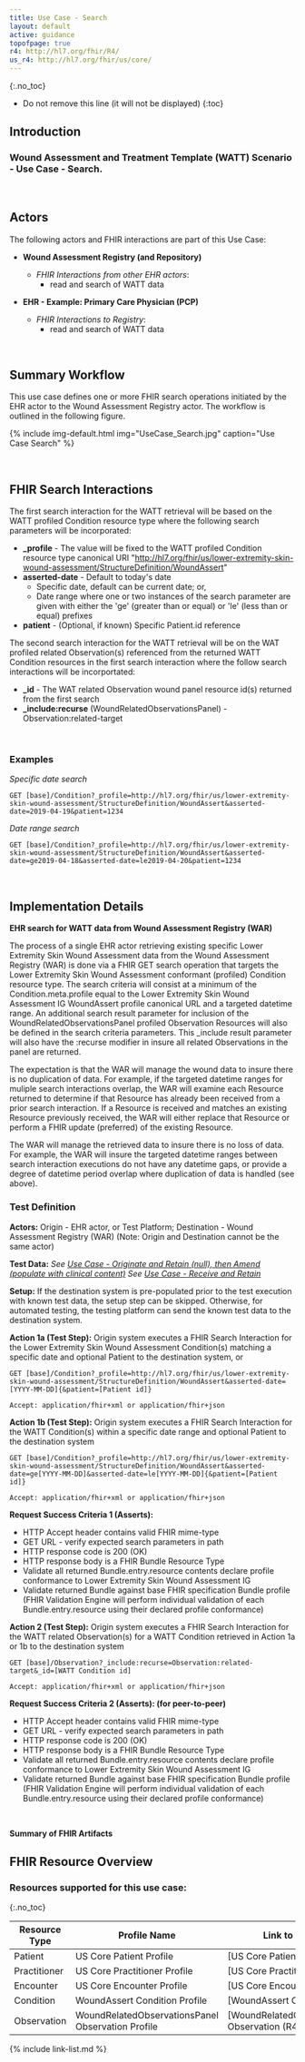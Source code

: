 ```yaml
---
title: Use Case - Search
layout: default
active: guidance
topofpage: true
r4: http://hl7.org/fhir/R4/
us_r4: http://hl7.org/fhir/us/core/
---
```


{:.no_toc}

<!-- TOC  the css styling for this is \pages\assets\css\project.css under 'markdown-toc'-->

* Do not remove this line (it will not be displayed)
{:toc}

##  Introduction

### Wound Assessment and Treatment Template (WATT) Scenario - Use Case - Search.

<p>&nbsp;</p>

## Actors

The following actors and FHIR interactions are part of this Use Case:

* **Wound Assessment Registry (and Repository)**
  * _FHIR Interactions from other EHR actors_:
    * read and search of WATT data

* **EHR - Example: Primary Care Physician (PCP)**
  * _FHIR Interactions to Registry_:
    * read and search of WATT data

<p>&nbsp;</p>

## Summary Workflow

This use case defines one or more FHIR search operations initiated by the EHR actor to the Wound Assessment Registry actor. The workflow is outlined in the following figure.

{% include img-default.html img="UseCase_Search.jpg" caption="Use Case Search" %}

<p>&nbsp;</p>

## FHIR Search Interactions

The first search interaction for the WATT retrieval will be based on the WATT profiled Condition resource type where the following search parameters will be incorporated:

* **_profile** - The value will be fixed to the WATT profiled Condition resource type canonical URI "http://hl7.org/fhir/us/lower-extremity-skin-wound-assessment/StructureDefinition/WoundAssert"
* **asserted-date** - Default to today's date
  * Specific date, default can be current date; or,
  * Date range where one or two instances of the search parameter are given with either the 'ge' (greater than or equal) or 'le' (less than or equal) prefixes
* **patient** - (Optional, if known) Specific Patient.id reference

The second search interaction for the WATT retrieval will be on the WAT profiled related Observation(s) referenced from the returned WATT Condition resources in the first search interaction where the follow search interactions will be incorportated:

* **_id** - The WAT related Observation wound panel resource id(s) returned from the first search
* **_include:recurse** (WoundRelatedObservationsPanel) - Observation:related-target

<p>&nbsp;</p>

### Examples

_Specific date search_
```
GET [base]/Condition?_profile=http://hl7.org/fhir/us/lower-extremity-skin-wound-assessment/StructureDefinition/WoundAssert&asserted-date=2019-04-19&patient=1234
```

_Date range search_
```
GET [base]/Condition?_profile=http://hl7.org/fhir/us/lower-extremity-skin-wound-assessment/StructureDefinition/WoundAssert&asserted-date=ge2019-04-18&asserted-date=le2019-04-20&patient=1234
```

<p>&nbsp;</p>

## Implementation Details
**EHR search for WATT data from Wound Assessment Registry (WAR)**

The process of a single EHR actor retrieving existing specific Lower Extremity Skin Wound Assessment data from the Wound Assessment Registry (WAR) is done via a FHIR GET search operation that targets the Lower Extremity Skin Wound Assessment conformant (profiled) Condition resource type. The search criteria will consist at a minimum of the Condition.meta.profile equal to the Lower Extremity Skin Wound Assessment IG WoundAssert profile canonical URL and a targeted datetime range. An additional search result parameter for inclusion of the WoundRelatedObservationsPanel profiled Observation Resources will also be defined in the search criteria parameters. This _include result parameter will also have the :recurse modifier in insure all related Observations in the panel are returned.

The expectation is that the WAR will manage the wound data to insure there is no duplication of data. For example, if the targeted datetime ranges for muliple search interactions overlap, the WAR will examine each Resource returned to determine if that Resource has already been received from a prior search interaction. If a Resource is received and matches an existing Resource previously received, the WAR will either replace that Resource or perform a FHIR update (preferred) of the existing Resource.

The WAR will manage the retrieved data to insure there is no loss of data. For example, the WAR will insure the targeted datetime ranges between search interaction executions do not have any datetime gaps, or provide a degree of datetime period overlap where duplication of data is handled (see above).

### Test Definition

**Actors:** Origin - EHR actor, or Test Platform; Destination - Wound Assessment Registry (WAR) (Note: Origin and Destination cannot be the same actor)

**Test Data:**
_See [Use Case - Originate and Retain (null), then Amend (populate with clinical content)](usecase-originate.html)_
_See [Use Case - Receive and Retain](usecase-receive.html)_

**Setup:**
If the destination system is pre-populated prior to the test execution with known test data, the setup step can be skipped. Otherwise, for automated testing, the testing platform can send the known test data to the destination system.

**Action 1a (Test Step):**
Origin system executes a FHIR Search Interaction for the Lower Extremity Skin Wound Assessment Condition(s) matching a specific date and optional Patient to the destination system, or
```
GET [base]/Condition?_profile=http://hl7.org/fhir/us/lower-extremity-skin-wound-assessment/StructureDefinition/WoundAssert&asserted-date=[YYYY-MM-DD]{&patient=[Patient id]}

Accept: application/fhir+xml or application/fhir+json
```

**Action 1b (Test Step):**
Origin system executes a FHIR Search Interaction for the WATT Condition(s) within a specific date range and optional Patient to the destination system
```
GET [base]/Condition?_profile=http://hl7.org/fhir/us/lower-extremity-skin-wound-assessment/StructureDefinition/WoundAssert&asserted-date=ge[YYYY-MM-DD]&asserted-date=le[YYYY-MM-DD]{&patient=[Patient id]}

Accept: application/fhir+xml or application/fhir+json
```

**Request Success Criteria 1 (Asserts):**

* HTTP Accept header contains valid FHIR mime-type
* GET URL - verify expected search parameters in path
* HTTP response code is 200 (OK)
* HTTP response body is a FHIR Bundle Resource Type
* Validate all returned Bundle.entry.resource contents declare profile conformance to Lower Extremity Skin Wound Assessment IG
* Validate returned Bundle against base FHIR specification Bundle profile (FHIR Validation Engine will perform individual validation of each Bundle.entry.resource using their declared profile conformance)

**Action 2 (Test Step):**
Origin system executes a FHIR Search Interaction for the WATT related Observation(s) for a WATT Condition retrieved in Action 1a or 1b to the destination system
```
GET [base]/Observation?_include:recurse=Observation:related-target&_id=[WATT Condition id]

Accept: application/fhir+xml or application/fhir+json
```

**Request Success Criteria 2 (Asserts): (for peer-to-peer)**

* HTTP Accept header contains valid FHIR mime-type
* GET URL - verify expected search parameters in path
* HTTP response code is 200 (OK)
* HTTP response body is a FHIR Bundle Resource Type
* Validate all returned Bundle.entry.resource contents declare profile conformance to Lower Extremity Skin Wound Assessment IG
* Validate returned Bundle against base FHIR specification Bundle profile (FHIR Validation Engine will perform individual validation of each Bundle.entry.resource using their declared profile conformance)

<p>&nbsp;</p>

**Summary of FHIR Artifacts**

## FHIR Resource Overview

### Resources supported for this use case:
{:.no_toc}

|Resource Type|Profile Name|Link to R4 Profile|
|---|---|---|
|Patient|US Core Patient Profile|[US Core Patient (R4)]|
|Practitioner|US Core Practitioner Profile|[US Core Practitioner (R4)]|
|Encounter|US Core Encounter Profile|[US Core Encounter (R4)]|
|Condition|WoundAssert Condition Profile|[WoundAssert Condition (R4)]|
|Observation|WoundRelatedObservationsPanel Observation Profile|[WoundRelatedObservationsPanel Observation (R4)]|


{% include link-list.md %}

